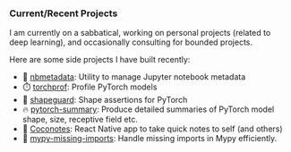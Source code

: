 ### Current/Recent Projects

I am currently on a sabbatical, working on personal projects (related to deep
learning), and occasionally consulting for bounded projects.

Here are some side projects I have built recently:

- 🔧 [nbmetadata](http://github.com/indigoviolet/nbmetadata): Utility to manage Jupyter notebook metadata
- ⏱️ [torchprof](http://github.com/indigoviolet/torchprof): Profile PyTorch models
- 🔨 [shapeguard](http://github.com/indigoviolet/shapeguard): Shape assertions for PyTorch
- 🔥 [pytorch-summary](http://github.com/indigoviolet/pytorch-summary): Produce detailed summaries of PyTorch model shape, size, receptive field etc.
- 📓 [Coconotes](https://coconotes.romansix.org/): React Native app to take quick notes to self (and others)
- 🐍 [mypy-missing-imports](http://github.com/indigoviolet/mypy-missing-imports): Handle missing imports in Mypy efficiently.
